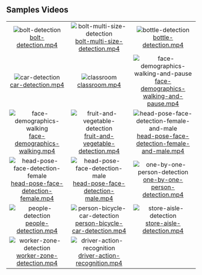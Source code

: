 ## Samples Videos

||||
| :-----: | :-: | :-: |
| ![bolt-detection](preview/bolt-detection.gif) [bolt-detection.mp4](https://github.com/intel-iot-devkit/sample-videos/raw/master/bolt-detection.mp4) | ![bolt-multi-size-detection](preview/bolt-multi-size-detection.gif) [bolt-multi-size-detection.mp4](https://github.com/intel-iot-devkit/sample-videos/raw/master/bolt-multi-size-detection.mp4) | ![bottle-detection](preview/bottle-detection.gif) [bottle-detection.mp4](https://github.com/intel-iot-devkit/sample-videos/raw/master/bottle-detection.mp4) |
| ![car-detection](preview/car-detection.gif) [car-detection.mp4](https://github.com/intel-iot-devkit/sample-videos/raw/master/car-detection.mp4) | ![classroom](preview/classroom.gif) [classroom.mp4](https://github.com/intel-iot-devkit/sample-videos/raw/master/classroom.mp4) | ![face-demographics-walking-and-pause](preview/face-demographics-walking-and-pause.gif) [face-demographics-walking-and-pause.mp4](https://github.com/intel-iot-devkit/sample-videos/raw/master/face-demographics-walking-and-pause.mp4) |
| ![face-demographics-walking](preview/face-demographics-walking.gif) [face-demographics-walking.mp4](https://github.com/intel-iot-devkit/sample-videos/raw/master/face-demographics-walking.mp4) | ![fruit-and-vegetable-detection](preview/fruit-and-vegetable-detection.gif) [fruit-and-vegetable-detection.mp4](https://github.com/intel-iot-devkit/sample-videos/raw/master/fruit-and-vegetable-detection.mp4) | ![head-pose-face-detection-female-and-male](preview/head-pose-face-detection-female-and-male.gif) [head-pose-face-detection-female-and-male.mp4](https://github.com/intel-iot-devkit/sample-videos/raw/master/head-pose-face-detection-female-and-male.mp4) |
| ![head-pose-face-detection-female](preview/head-pose-face-detection-female.gif) [head-pose-face-detection-female.mp4](https://github.com/intel-iot-devkit/sample-videos/raw/master/head-pose-face-detection-female.mp4) | ![head-pose-face-detection-male](preview/head-pose-face-detection-male.gif) [head-pose-face-detection-male.mp4](https://github.com/intel-iot-devkit/sample-videos/raw/master/head-pose-face-detection-male.mp4) | ![one-by-one-person-detection](preview/one-by-one-person-detection.gif) [one-by-one-person-detection.mp4](https://github.com/intel-iot-devkit/sample-videos/raw/master/one-by-one-person-detection.mp4) |
| ![people-detection](preview/people-detection.gif) [people-detection.mp4](https://github.com/intel-iot-devkit/sample-videos/raw/master/people-detection.mp4) | ![person-bicycle-car-detection](preview/person-bicycle-car-detection.gif) [person-bicycle-car-detection.mp4](https://github.com/intel-iot-devkit/sample-videos/raw/master/person-bicycle-car-detection.mp4) | ![store-aisle-detection](preview/store-aisle-detection.gif) [store-aisle-detection.mp4](https://github.com/intel-iot-devkit/sample-videos/raw/master/store-aisle-detection.mp4) |
| ![worker-zone-detection](preview/worker-zone-detection.gif) [worker-zone-detection.mp4](https://github.com/intel-iot-devkit/sample-videos/raw/master/worker-zone-detection.mp4) | ![driver-action-recognition](preview/driver-action-recognition.gif) [driver-action-recognition.mp4](https://github.com/intel-iot-devkit/sample-videos/raw/master/driver-action-recognition.mp4) |||
